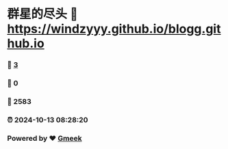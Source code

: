 # 群星的尽头 :link: https://windzyyy.github.io/blogg.github.io 
### :page_facing_up: [3](https://windzyyy.github.io/blogg.github.io/tag.html) 
### :speech_balloon: 0 
### :hibiscus: 2583 
### :alarm_clock: 2024-10-13 08:28:20 
### Powered by :heart: [Gmeek](https://github.com/Meekdai/Gmeek)

